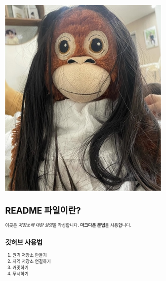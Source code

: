 ![원숭이사진](./longhairmonkey.jpg)
# README 파일이란?

이곳은 *저장소에 대한 설명*을 작성합니다.
**마크다운 문법**을 사용합니다.

## 깃허브 사용법

1. 원격 저장소 만들기
2. 지역 저장소 연결하기
3. 커밋하기
4. 푸시하기
